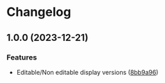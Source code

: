 # Changelog

## 1.0.0 (2023-12-21)


### Features

* Editable/Non editable display versions ([8bb9a96](https://github.com/Zenoo/labrute-static-fla-parser/commit/8bb9a9601c8c34aa8cc088036f32b821c95ec47e))
